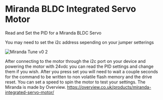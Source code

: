 # Miranda BLDC Integrated Servo Motor
Read and Set the PID for a Miranda BLDC Servo

You may need to set the i2c address sepending on your jumper setterings

![Miranda Tune v0 2](https://github.com/Rotoslider/miranda_tune/assets/15005663/878a5d8c-8ef7-4dec-a9b1-4c34fc01e1bb)



After connecting to the motor through the i2c port on your device and powering the motor with 24vdc you can read the PID settings and change them if you wish. After you press set you will need to wait a couple seconds for the command to be written to non volatile flash memory and the drive reset. 
You can set a speed to spin the motor to test your settings. 
The Miranda is made by Overview.
https://overview.co.uk/products/miranda-integrated-servo-motor/


